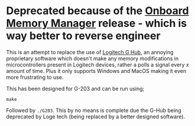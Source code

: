 # Deprecated because of the [Onboard Memory Manager](https://www.reddit.com/r/LogitechG/comments/k4nvm4/new_logitech_onboard_memory_manager/) release - which is way better to reverse engineer


This is an attempt to replace the use of [Logitech G Hub](https://www.logitechg.com/en-eu/innovation/g-hub.html), an annoying proprietary software which doesn't make any memory modifications in microcontrollers present in Logitech devices, rather a polls a signal every *x* amount of time. Plus it only supports Windows and MacOS making it even more frustrating to use.

This has been designed for G-203 and can be run using;

```
make
```
Followed by `./G203`. This by no means is complete due the G-Hub being deprecated by Loge tech (being replaced by a better designed software).
